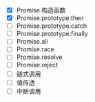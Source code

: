 - [x] Promise 构造函数
- [x] Promise.prototype.then
- [ ] Promise.prototype.catch
- [ ] Promise.prototype.finally
- [ ] Promise.all
- [ ] Promise.race
- [ ] Promise.resolve
- [ ] Promise.reject
- [ ] 链式调用
- [ ] 值传透
- [ ] 中断调用
